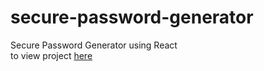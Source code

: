 # secure-password-generator
Secure Password Generator using React<br>
to view project [here](http://qalkaraimeh.github.io/secure-password-generator)
